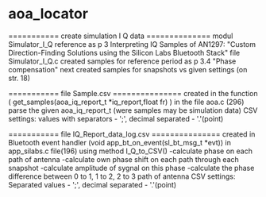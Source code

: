 # aoa_locator
=========== create simulation I Q data ============== 
modul  Simulator_I_Q reference as p 3 Interpreting IQ Samples of AN1297: "Custom Direction-Finding Solutions using the Silicon Labs Bluetooth Stack"
file Simulator_I_Q.c
created samples for reference period as p 3.4 "Phase compensation"
next created samples for snapshots vs given settings (on str. 18)

=========== file Sample.csv ===============
created in the function ( get_samples(aoa_iq_report_t *iq_report,float fr) ) in the file aoa.c (296)
parse the given aoa_iq_report_t (were samples may be simulation data)
CSV settings: values with separators - ';', decimal separated - '.'(point)

=========== file IQ_Report_data_log.csv ===============
created in Bluetooth event handler (void app_bt_on_event(sl_bt_msg_t *evt)) in app_silabs.c file(196) using method I_Q_to_CSV()
-calculate phase on each path of antenna
-calculate own phase shift on each path through each snapshot
-calculate amplitude of sygnal on this phase
-calculate the phase difference between 0 to 1, 1 to 2, 2 to 3 path of antenna
CSV settings: Separated values - ';', decimal separated - '.'(point)

